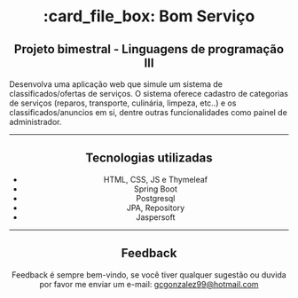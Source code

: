<div align="center">
  <h1>:card_file_box: Bom Serviço  </h1>
  <h2>Projeto bimestral - Linguagens de programação III</h2>
  <p align="left">Desenvolva uma aplicação web que simule um sistema de classificados/ofertas de serviços. O sistema oferece cadastro de categorias de serviços (reparos, transporte, culinária, limpeza, etc..) e os classificados/anuncios em si, dentre outras funcionalidades como painel de administrador.</p>
  

<hr/>

## Tecnologias utilizadas
- HTML, CSS, JS e Thymeleaf
- Spring Boot
- Postgresql
- JPA, Repository
- Jaspersoft

<hr/>

## Feedback

Feedback é sempre bem-vindo, se você tiver qualquer sugestão ou duvida por favor me enviar um e-mail: gcgonzalez99@hotmail.com


